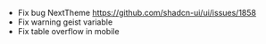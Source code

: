 - Fix bug NextTheme https://github.com/shadcn-ui/ui/issues/1858
- Fix warning geist variable
- Fix table overflow in mobile
